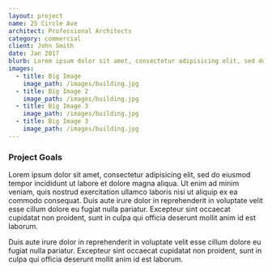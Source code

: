 ```yaml
---
layout: project
name: 25 Circle Ave
architect: Professional Architects
category: commercial
client: John Smith
date: Jan 2017
blurb: Lorem ipsum dolor sit amet, consectetur adipisicing elit, sed do eiusmod tempor incididunt ut labore et dolore magna aliqua
images:
  - title: Big Image
    image_path: /images/building.jpg
  - title: Big Image 2
    image_path: /images/building.jpg
  - title: Big Image 3
    image_path: /images/building.jpg
  - title: Big Image 3
    image_path: /images/building.jpg
---
```


### Project Goals

Lorem ipsum dolor sit amet, consectetur adipisicing elit, sed do eiusmod tempor incididunt ut labore et dolore magna aliqua. Ut enim ad minim veniam, quis nostrud exercitation ullamco laboris nisi ut aliquip ex ea commodo consequat. Duis aute irure dolor in reprehenderit in voluptate velit esse cillum dolore eu fugiat nulla pariatur. Excepteur sint occaecat cupidatat non proident, sunt in culpa qui officia deserunt mollit anim id est laborum.

Duis aute irure dolor in reprehenderit in voluptate velit esse cillum dolore eu fugiat nulla pariatur. Excepteur sint occaecat cupidatat non proident, sunt in culpa qui officia deserunt mollit anim id est laborum.
